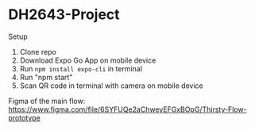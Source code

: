 # DH2643-Project

Setup
1. Clone repo
2. Download Expo Go App on mobile device
3. Run ```npm install expo-cli``` in terminal
4. Run "npm start"
5. Scan QR code in terminal with camera on mobile device

Figma of the main flow: https://www.figma.com/file/6SYFUQe2aChweyEFGxBOpG/Thirsty-Flow-prototype
